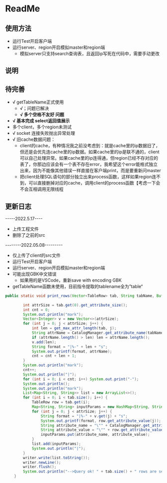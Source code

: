 # ReadMe

## 使用方法

- 运行Test开启客户端
- 运行server、region开启模拟master和region端
  - 模拟server只支持search查询表，且返回ip写死在代码中，需要手动更改



## 说明



## 待完善

- √ getTableName正式使用 
  - √；问题已解决
  -  **√ 多个空格不友好 问题**
- **√ 基本完成  select返回值展示**
- 多个client，多个region未测试
- √ socket 连接失败抛出异常处理
- √ 旧cache数据问题：
  - client的cache，有种情况我之前没考虑到：就是cache里的ip数据旧了，但还是会优先连cache里的ip数据。如果cache里的ip是联不通的，client可以自己处理异常。如果cache里的ip连得通，但region已经不存对应的表了，你那边应该会有一个表不存在error，我希望这个error能格式独立出来，因为不能像其他错误一样直接在客户端print，而是要重新问master
  - 把client处理SQL语句的部分独立出来process函数，这样如果region连不到，可以直接删掉对应的cache，调用client的process函数【考虑一下会不会互相调用无限线程

## 更新日志

-----2022.5.17----

- 上传工程文件
- 删除了之前的src

--------2022.05.08---------

- 仅上传了client的src文件
- 运行Test开启客户端
- 运行server、region开启模拟master和region端
- 可能出现GBK中文错误
  - 如果用的是VSCode，重新save with encoding GBK
- getTableName函数未使用，目前指令提取的tablename全为”table“







```java
public static void print_rows(Vector<TableRow> tab, String tabName, BufferedWriter writer) throws Exception {
       
        int attrSize = tab.get(0).get_attribute_size();
        int cnt = 0;
        System.out.println("mark");
        Vector<Integer> v = new Vector<>(attrSize);
        for (int j = 0; j < attrSize; j++) {
            int len = get_max_attr_length(tab, j);
            String attrName = CatalogManager.get_attribute_name(tabName, j);
            if (attrName.length() > len) len = attrName.length();
            v.add(len);
            String format = "|%-" + len + "s";
            System.out.printf(format, attrName);
            cnt = cnt + len + 1;
        }
        System.out.println("mark");
        cnt++;
        System.out.println("|");
        for (int i = 0; i < cnt; i++) System.out.print("-");
        System.out.println();
        System.out.println("mark");
        List<Map<String, String>> list = new ArrayList<>();
        for (int i = 0; i < tab.size(); i++) {
            TableRow row = tab.get(i);
            Map<String, String> inputParams = new HashMap<String, String>();
            for (int j = 0; j < attrSize; j++) {
                String format = "|%-" + v.get(j) + "s";
                System.out.printf(format, row.get_attribute_value(j));
                String attribute_name = "\"" + CatalogManager.get_attribute_name(tabName, j) + "\"";
                String attribute_value = "\"" + row.get_attribute_value(j) + "\"";
                inputParams.put(attribute_name, attribute_value);
            }
            list.add(inputParams);
            System.out.println("|");
        }
        writer.write(list.toString());
        writer.newLine();
        writer.flush();
        System.out.println("-->Query ok! " + tab.size() + " rows are selected");
    }
```


